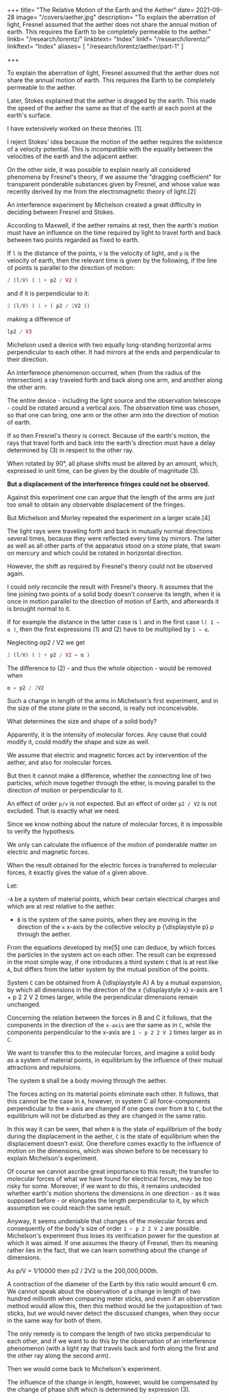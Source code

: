 +++
title= "The Relative Motion of the Earth and the Aether"
date= 2021-09-28
image= "/covers/aether.jpg"
description= "To explain the aberration of light, Fresnel assumed that the aether does not share the annual motion of earth. This requires the Earth to be completely permeable to the aether."
linkb= "/research/lorentz/"
linkbtext= "Index"
linkf= "/research/lorentz/"
linkftext= "Index"
aliases= [
  "/research/lorentz/aether/part-1"
]

+++


To explain the aberration of light, Fresnel assumed that the aether does not share the annual motion of earth. This requires the Earth to be completely permeable to the aether. 

Later, Stokes explained that the aether is dragged by the earth. This made the speed of the aether the same as that of the earth at each point at the earth's surface.

I have extensively worked on these theories. [1]. 

<!-- It appeared to me that other modes of explanation may more or less lie in the middle between those mentioned above, and therefore, as they are not so simple, deserve less attention. Of the two extreme views I thought it was necessary to reject that -->

I reject Stokes' idea because the motion of the aether requires the existence of a velocity potential. This is incompatible with the equality between the velocities of the earth and the adjacent aether.

On the other side, it was possible to explain nearly all considered phenomena by Fresnel's theory, if we assume the "dragging coefficient" for transparent ponderable substances given by Fresnel, and whose value was recently derived by me from the electromagnetic theory of light.[2]


An interference experiment by Michelson created a great difficulty in deciding between Fresnel and Stokes.

According to Maxwell, if the aether remains at rest, then the earth's motion must have an influence on the time required by light to travel forth and back between two points regarded as fixed to earth. 

If `l` is the distance of the points, `V` is the velocity of light, and `p` is the velocity of earth, then the relevant time is given by the following, if the line of points is parallel to the direction of motion:

```elixir
2 (l/V) ( 1 + p2 / V2 ) 
```

<!-- {\displaystyle 2{\frac {l}{V}}\left(1+{\frac {p^{2}}{V^{2}}}\right)} {\displaystyle 2{\frac {l}{V}}\left(1+{\frac {p^{2}}{V^{2}}}\right)} 	(1) -->

and if it is perpendicular to it:

```elixir
2 (l/V) ( 1 + ( p2 / 2V2 )) 
```

<!-- {\displaystyle 2{\frac {l}{V}}\left(1+{\frac {p^{2}}{2V^{2}}}\right)} {\displaystyle 2{\frac {l}{V}}\left(1+{\frac {p^{2}}{2V^{2}}}\right)} 	(2) -->

making a difference of

```elixir
lp2 / V3 
```

<!-- {\displaystyle {\frac {lp^{2}}{V^{3}}}} {\displaystyle {\frac {lp^{2}}{V^{3}}}} 	(3) -->

Michelson used a device with two equally long-standing horizontal arms perpendicular to each other. It had mirrors at the ends and perpendicular to their direction. 

An interference phenomenon occurred, when (from the radius of the intersection) a ray traveled forth and back along one arm, and another along the other arm. 

The entire device - including the light source and the observation telescope - could be rotated around a vertical axis. The observation time was chosen, so that one can bring, one arm or the other arm into the direction of motion of earth. 

If so then Fresnel's theory is correct. Because of the earth's motion, the rays that travel forth and back into the earth's direction must have a delay determined by (3) in respect to the other ray. 

When rotated by 90°, all phase shifts must be altered by an amount, which, expressed in unit time, can be given by the double of magnitude (3). 

**But a displacement of the interference fringes could not be observed.**

Against this experiment one can argue that the length of the arms are just too small to obtain any observable displacement of the fringes.

But Michelson and Morley repeated the experiment on a larger scale.[4] 

The light rays were traveling forth and back in mutually normal directions several times, because they were reflected every time by mirrors. The latter as well as all other parts of the apparatus stood on a stone plate, that swam on mercury and which could be rotated in horizontal direction. 

However, the shift as required by Fresnel's theory could not be observed again.

<!-- I have sought a long time to explain this experiment without success, and eventually I found only one way to  -->

I could only reconcile the result with Fresnel's theory. It assumes that the line joining two points of a solid body doesn't conserve its length, when it is once in motion parallel to the direction of motion of Earth, and afterwards it is brought normal to it. 

If for example the distance in the latter case is `l` and in the first case `l( 1 − α )`, then the first expressions (1) and (2) have to be multiplied by `1 − α`. 

Neglecting αp2 / V2 we get 

```elixir
2 (l/V) ( 1 + p2 / V2 − α ) 
```

The difference to (2) - and thus the whole objection - would be removed when

```elixir
α = p2 / 2V2 
```


Such a change in length of the arms in Michelson's first experiment, and in the size of the stone plate in the second, is really not inconceivable.

What determines the size and shape of a solid body? 

Apparently, it is the intensity of molecular forces. Any cause that could modify it, could modify the shape and size as well. 

We assume that electric and magnetic forces act by intervention of the aether, and also for molecular forces. 

But then it cannot make a difference, whether the connecting line of two particles, which move together through the ether, is moving parallel to the direction of motion or perpendicular to it. 

An effect of order `p/v` is not expected. But an effect of order `p2 / V2` is not excluded. That is exactly what we need.

Since we know nothing about the nature of molecular forces, it is impossible to verify the hypothesis. 

We only can calculate the influence of the motion of ponderable matter on electric and magnetic forces. 

When the result obtained for the electric forces is transferred to molecular forces, it exactly gives the value of `α` given above.


Let:

-`A` be a system of material points, which bear certain electrical charges and which are at rest relative to the aether.
- `B` is the system of the same points, when they are moving in the direction of the `x`  x-axis by the collective velocity p {\displaystyle p} p through the aether. 

From the equations developed by me[5] one can deduce, by which forces the particles in the system act on each other. The result can be expressed in the most simple way, if one introduces a third system `C` that is at rest like `A`, but differs from the latter system by the mutual position of the points. 

System `C` can be obtained from A {\displaystyle A} A by a mutual expansion, by which all dimensions in the direction of the x {\displaystyle x} x-axis are 1 + p 2 2 V 2 times larger, while the perpendicular dimensions remain unchanged.

Concerning the relation between the forces in B and C it follows, that the components in the direction of the `x-axis` are the same as in `C`, while the components perpendicular to the x-axis are `1 − p 2 2 V 2` times larger as in `C`.

We want to transfer this to the molecular forces, and imagine a solid body as a system of material points, in equilibrium by the influence of their mutual attractions and repulsions. 

The system `B` shall be a body moving through the aether. 

The forces acting on its material points eliminate each other. It follows, that this cannot be the case in `A`, however, in system C all force-components perpendicular to the x-axis are changed if one goes over from `B` to `C`, but the equilibrium will not be disturbed as they are changed in the same ratio. 

In this way it can be seen, that when `B` is the state of equilibrium of the body during the displacement in the aether, `C` is the state of equilibrium when the displacement doesn't exist. One therefore comes exactly to the influence of motion on the dimensions, which was shown before to be necessary to explain Michelson's experiment.

Of course we cannot ascribe great importance to this result; the transfer to molecular forces of what we have found for electrical forces, may be too risky for some. Moreover, if we want to do this, it remains undecided whether earth's motion shortens the dimensions in one direction - as it was supposed before - or elongates the length perpendicular to it, by which assumption we could reach the same result.

Anyway, it seems undeniable that changes of the molecular forces and consequently of the body's size of order `1 − p 2 2 V 2`  are possible. Michelson's experiment thus loses its verification power for the question at which it was aimed. If one assumes the theory of Fresnel, then its meaning rather lies in the fact, that we can learn something about the change of dimensions.

As p/V = 1/10000 then p2 / 2V2 is the 200,000,000th. 

A contraction of the diameter of the Earth by this ratio would amount 6 cm. We cannot speak about the observation of a change in length of two hundred millionth when comparing meter sticks, and even if an observation method would allow this, then this method would be the juxtaposition of two sticks, but we would never detect the discussed changes, when they occur in the same way for both of them. 

The only remedy is to compare the length of two sticks perpendicular to each other, and if we want to do this by the observation of an interference phenomenon (with a light ray that travels back and forth along the first and the other ray along the second arm). 

Then we would come back to Michelson's experiment. 

The influence of the change in length, however, would be compensated by the change of phase shift which is determined by expression (3). 